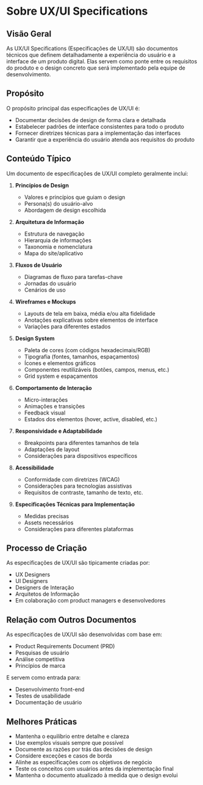 # Sobre UX/UI Specifications

## Visão Geral

As UX/UI Specifications (Especificações de UX/UI) são documentos técnicos que definem detalhadamente a experiência do usuário e a interface de um produto digital. Elas servem como ponte entre os requisitos do produto e o design concreto que será implementado pela equipe de desenvolvimento.

## Propósito

O propósito principal das especificações de UX/UI é:

- Documentar decisões de design de forma clara e detalhada
- Estabelecer padrões de interface consistentes para todo o produto
- Fornecer diretrizes técnicas para a implementação das interfaces
- Garantir que a experiência do usuário atenda aos requisitos do produto

## Conteúdo Típico

Um documento de especificações de UX/UI completo geralmente inclui:

1. **Princípios de Design**

   - Valores e princípios que guiam o design
   - Persona(s) do usuário-alvo
   - Abordagem de design escolhida

2. **Arquitetura de Informação**

   - Estrutura de navegação
   - Hierarquia de informações
   - Taxonomia e nomenclatura
   - Mapa do site/aplicativo

3. **Fluxos de Usuário**

   - Diagramas de fluxo para tarefas-chave
   - Jornadas do usuário
   - Cenários de uso

4. **Wireframes e Mockups**

   - Layouts de tela em baixa, média e/ou alta fidelidade
   - Anotações explicativas sobre elementos de interface
   - Variações para diferentes estados

5. **Design System**

   - Paleta de cores (com códigos hexadecimais/RGB)
   - Tipografia (fontes, tamanhos, espaçamentos)
   - Ícones e elementos gráficos
   - Componentes reutilizáveis (botões, campos, menus, etc.)
   - Grid system e espaçamentos

6. **Comportamento de Interação**

   - Micro-interações
   - Animações e transições
   - Feedback visual
   - Estados dos elementos (hover, active, disabled, etc.)

7. **Responsividade e Adaptabilidade**

   - Breakpoints para diferentes tamanhos de tela
   - Adaptações de layout
   - Considerações para dispositivos específicos

8. **Acessibilidade**

   - Conformidade com diretrizes (WCAG)
   - Considerações para tecnologias assistivas
   - Requisitos de contraste, tamanho de texto, etc.

9. **Especificações Técnicas para Implementação**
   - Medidas precisas
   - Assets necessários
   - Considerações para diferentes plataformas

## Processo de Criação

As especificações de UX/UI são tipicamente criadas por:

- UX Designers
- UI Designers
- Designers de Interação
- Arquitetos de Informação
- Em colaboração com product managers e desenvolvedores

## Relação com Outros Documentos

As especificações de UX/UI são desenvolvidas com base em:

- Product Requirements Document (PRD)
- Pesquisas de usuário
- Análise competitiva
- Princípios de marca

E servem como entrada para:

- Desenvolvimento front-end
- Testes de usabilidade
- Documentação de usuário

## Melhores Práticas

- Mantenha o equilíbrio entre detalhe e clareza
- Use exemplos visuais sempre que possível
- Documente as razões por trás das decisões de design
- Considere exceções e casos de borda
- Alinhe as especificações com os objetivos de negócio
- Teste os conceitos com usuários antes da implementação final
- Mantenha o documento atualizado à medida que o design evolui
